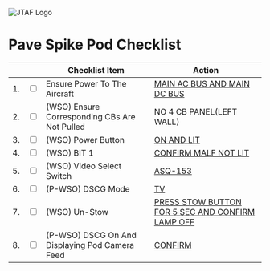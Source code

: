 ![JTAF Logo](../../../JTAF/img/Logo.png)

# **Pave Spike Pod Checklist**

| | | Checklist Item | Action |
|-|-| ---------------| -------|
|1.|  <input type="checkbox">  | Ensure Power To The Aircraft | [MAIN AC BUS AND MAIN DC BUS](../../cockpit/pilot/right_sub_panel.md#telelight-annunciator-panel) |
|2.|  <input type="checkbox">  | (WSO) Ensure Corresponding CBs Are Not Pulled | NO 4 CB PANEL(LEFT WALL) |
|3.|  <input type="checkbox">  | (WSO) Power Button | [ON AND LIT](../../cockpit/wso/pedestal_group.md#power-on-button) |
|4.|  <input type="checkbox">  | (WSO) BIT 1 | [CONFIRM MALF NOT LIT](../../cockpit/wso/pedestal_group.md#bit-status-indicator) |
|5.|  <input type="checkbox">  | (WSO) Video Select Switch | [ASQ-153](../../cockpit/wso/left_sub_panel.md#video-select-button) |
|6.|  <input type="checkbox">  | (P-WSO) DSCG Mode | [TV](../../cockpit/wso/pedestal_group.md#mode-knob) |
|7.|  <input type="checkbox">  | (WSO) Un-Stow| [PRESS STOW BUTTON FOR 5 SEC AND CONFIRM LAMP OFF](../../cockpit/wso/pedestal_group.md#stow-button) |
|8.|  <input type="checkbox">  | (P-WSO) DSCG On And Displaying Pod Camera Feed| [CONFIRM](../../cockpit/wso/pedestal_group.md#pedestal-group) |